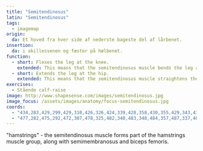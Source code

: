 ```yaml
---
title: "Semitendinosus"
latin: "Semitendinosus"
tags:
  - imagemap
origin: 
  da: Et hoved fra hver side af nederste bageste del af lårbenet.
insertion: 
  da: i akillessenen og fæster på hælbenet.
function: 
  - short: Flexes the leg at the knee.
    extended: This means that the semitendinosus muscle bends the leg at the knee joint such that there is a decrease in the angle between the lower leg and the upper leg.
  - short: Extends the leg at the hip.
    extended: This means that the semitendinosus muscle straightens the hip joint such that there is an increase in the angle between the upper leg and the torso.
exercises:
  - Stående calf-raise
image: http://www.shapesense.com/images/semitendinosus.jpg
image_focus: /assets/images/anatomy/focus-semitendinosus.jpg
coords:
  - "434,283,429,299,429,310,426,326,424,339,428,358,430,355,429,343,434,324,437,314,439,296"
  - "477,282,475,292,472,307,478,325,482,340,483,348,484,357,487,337,483,307,484,291"
---
```


"hamstrings" - the semitendinosus muscle forms part of the hamstrings muscle group, along with semimembranosus and biceps femoris.
